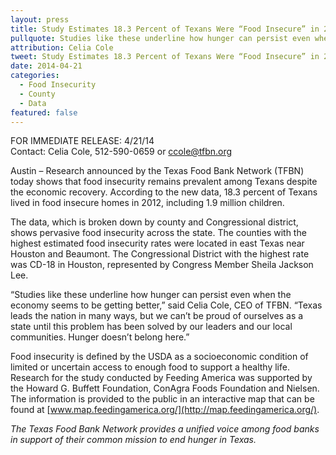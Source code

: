 ```yaml
---
layout: press
title: Study Estimates 18.3 Percent of Texans Were “Food Insecure” in 2012
pullquote: Studies like these underline how hunger can persist even when the economy seems to be getting better.
attribution: Celia Cole
tweet: Study Estimates 18.3 Percent of Texans Were “Food Insecure” in 2012
date: 2014-04-21
categories:
  - Food Insecurity
  - County
  - Data
featured: false
---
```


FOR IMMEDIATE RELEASE: 4/21/14   
Contact: Celia Cole, 512-590-0659 or ccole@tfbn.org

Austin – Research announced by the Texas Food Bank Network (TFBN) today shows that food insecurity remains prevalent among Texans despite the economic recovery. According to the new data, 18.3 percent of Texans lived in food insecure homes in 2012, including 1.9 million children.

The data, which is broken down by county and Congressional district, shows pervasive food insecurity across the state. The counties with the highest estimated food insecurity rates were located in east Texas near Houston and Beaumont. The Congressional District with the highest rate was CD-18 in Houston, represented by Congress Member Sheila Jackson Lee.

“Studies like these underline how hunger can persist even when the economy seems to be getting better,” said Celia Cole, CEO of TFBN. “Texas leads the nation in many ways, but we can’t be proud of ourselves as a state until this problem has been solved by our leaders and our local communities. Hunger doesn’t belong here.”

Food insecurity is defined by the USDA as a socioeconomic condition of limited or uncertain access to enough food to support a healthy life. Research for the study conducted by Feeding America was supported by the Howard G. Buffett Foundation, ConAgra Foods Foundation and Nielsen. The information is provided to the public in an interactive map that can be found at [www.map.feedingamerica.org/](http://map.feedingamerica.org/).

*The Texas Food Bank Network provides a unified voice among food banks in support of their common mission to end hunger in Texas.*

##
